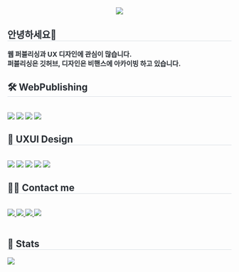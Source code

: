 <div align= "center">
  <img src="https://capsule-render.vercel.app/api?type=venom&color=auto&height=280&section=header&text=Eunbi%20Jung&animation=&fontColor=&fontSize=40" />
</div>
<div style="text-align: left;"> 
  <h2 style="border-bottom: 1px solid #d8dee4; color: #282d33;"> 안녕하세요👋 </h2>  
  <div style="font-weight: 700; font-size: 15px; text-align: left; color: #282d33;"> 웹 퍼블리싱과 UX 디자인에 관심이 많습니다. <br></li>퍼블리싱은 깃허브, 디자인은 비핸스에 아카이빙 하고 있습니다. 
  </div> 
</div>
<div style="text-align: left;">
  <h2 style="border-bottom: 1px solid #d8dee4; color: #282d33;"> 🛠️ WebPublishing </h2> <br> 
  <div style="margin: ; text-align: left;" "text-align: left;"> <img src="https://img.shields.io/badge/CSS3-1572B6?style=flat-square&logo=CSS3&logoColor=white">
    <img src="https://img.shields.io/badge/HTML5-E34F26?style=flat-square&logo=HTML5&logoColor=white">
    <img src="https://img.shields.io/badge/Javascript-F7DF1E?style=flat-square&logo=Javascript&logoColor=white">
    <img src="https://img.shields.io/badge/jQuery-0769AD?style=flat-square&logo=jQuery&logoColor=white">
  </div>
</div>
<div style="text-align: left;">
  <h2 style="border-bottom: 1px solid #d8dee4; color: #282d33;"> 🎨 UXUI Design </h2> <br> 
  <div style="margin: ; text-align: left;" "text-align: left;"> 
    <img src="https://img.shields.io/badge/figma-F24E1E?style=flat-square&logo=Figma&logoColor=white"/>
    <img src="https://img.shields.io/badge/Adobe Photoshop-31A8FF?style=flat-square&logo=Adobe Photoshop&logoColor=white"/>
    <img src="https://img.shields.io/badge/Adobe Illustrator-FF9A00?style=flat-square&logo=Adobe Illustrator&logoColor=white"/>
    <img src="https://img.shields.io/badge/Adobe XD-FF61F6?style=flat-square&logo=Adobe XD&logoColor=white"/>
    <img src="https://img.shields.io/badge/Adobe InDesign-FF3366?style=flat-square&logo=Adobe InDesign&logoColor=white"/>
  </div>
</div>
<div style="text-align: left;">
  <h2 style="border-bottom: 1px solid #d8dee4; color: #282d33;"> 🧑‍💻 Contact me </h2> <br> 
  <div style="text-align: left;"> 
    <a href="https://github.com/eunbij" > 
      <img src="https://img.shields.io/badge/Github-181717?style=flat-square&logo=Github&logoColor=white"> </a>
    <a href="https://behance.net/eunbij"> 
      <img src="https://img.shields.io/badge/Behance-1769FF?style=flat-square&logo=Behance&logoColor=white"> </a>
    <a href="https://instagram.com/ebdocu"> 
      <img src="https://img.shields.io/badge/Instagram-E4405F?style=flat-square&logo=Instagram&logoColor=white"> </a>
    <a href=mailto:eunbij623@gmail.com> 
      <img src="https://img.shields.io/badge/Gmail-EA4335?style=flat-square&logo=Gmail&logoColor=white&link=mailto:eunbij623@gmail.com"> </a>
  </div>
  <br> 
  <div style="text-align: left;"> 
    <h2 style="border-bottom: 1px solid #d8dee4; color: #282d33;"> 🏅 Stats </h2> 
    <div style="text-align: left;">  
      <img src="https://github-readme-stats.vercel.app/api/top-langs/?username=eunbij&layout=compact&bg_color=180,00000000,&title_color=000000&text_color=000000"/> 
  </div> 
</div>

